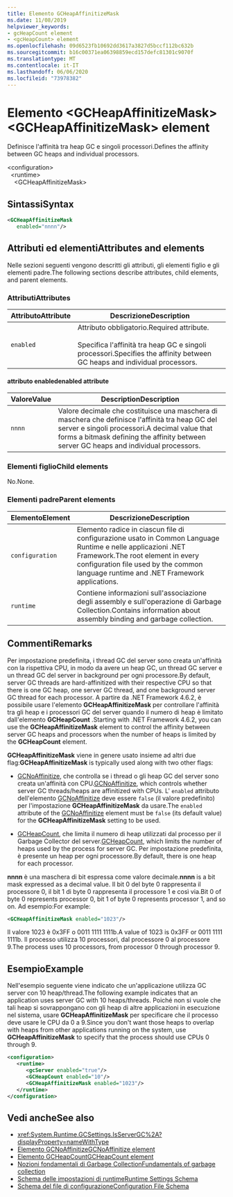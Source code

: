 ```yaml
---
title: Elemento GCHeapAffinitizeMask
ms.date: 11/08/2019
helpviewer_keywords:
- gcHeapCount element
- <gcHeapCount> element
ms.openlocfilehash: 09d6523fb10692dd3617a3827d5bccf112bc632b
ms.sourcegitcommit: b16c00371ea06398859ecd157defc81301c9070f
ms.translationtype: MT
ms.contentlocale: it-IT
ms.lasthandoff: 06/06/2020
ms.locfileid: "73978382"
---
```

# <a name="gcheapaffinitizemask-element"></a><span data-ttu-id="75b39-102">Elemento \<GCHeapAffinitizeMask></span><span class="sxs-lookup"><span data-stu-id="75b39-102">\<GCHeapAffinitizeMask> element</span></span>

<span data-ttu-id="75b39-103">Definisce l'affinità tra heap GC e singoli processori.</span><span class="sxs-lookup"><span data-stu-id="75b39-103">Defines the affinity between GC heaps and individual processors.</span></span>

\<configuration>\
&nbsp;&nbsp;\<runtime>\
&nbsp;&nbsp;&nbsp;&nbsp;\<GCHeapAffinitizeMask>

## <a name="syntax"></a><span data-ttu-id="75b39-104">Sintassi</span><span class="sxs-lookup"><span data-stu-id="75b39-104">Syntax</span></span>

```xml
<GCHeapAffinitizeMask
   enabled="nnnn"/>
```

## <a name="attributes-and-elements"></a><span data-ttu-id="75b39-105">Attributi ed elementi</span><span class="sxs-lookup"><span data-stu-id="75b39-105">Attributes and elements</span></span>

<span data-ttu-id="75b39-106">Nelle sezioni seguenti vengono descritti gli attributi, gli elementi figlio e gli elementi padre.</span><span class="sxs-lookup"><span data-stu-id="75b39-106">The following sections describe attributes, child elements, and parent elements.</span></span>

### <a name="attributes"></a><span data-ttu-id="75b39-107">Attributi</span><span class="sxs-lookup"><span data-stu-id="75b39-107">Attributes</span></span>

|<span data-ttu-id="75b39-108">Attributo</span><span class="sxs-lookup"><span data-stu-id="75b39-108">Attribute</span></span>|<span data-ttu-id="75b39-109">Descrizione</span><span class="sxs-lookup"><span data-stu-id="75b39-109">Description</span></span>|
|---------------|-----------------|
|`enabled`|<span data-ttu-id="75b39-110">Attributo obbligatorio.</span><span class="sxs-lookup"><span data-stu-id="75b39-110">Required attribute.</span></span><br /><br /><span data-ttu-id="75b39-111">Specifica l'affinità tra heap GC e singoli processori.</span><span class="sxs-lookup"><span data-stu-id="75b39-111">Specifies the affinity between GC heaps and individual processors.</span></span> |

#### <a name="enabled-attribute"></a><span data-ttu-id="75b39-112">attributo enabled</span><span class="sxs-lookup"><span data-stu-id="75b39-112">enabled attribute</span></span>

|<span data-ttu-id="75b39-113">Valore</span><span class="sxs-lookup"><span data-stu-id="75b39-113">Value</span></span>|<span data-ttu-id="75b39-114">Description</span><span class="sxs-lookup"><span data-stu-id="75b39-114">Description</span></span>|
|-----------|-----------------|
|`nnnn`|<span data-ttu-id="75b39-115">Valore decimale che costituisce una maschera di maschera che definisce l'affinità tra heap GC del server e singoli processori.</span><span class="sxs-lookup"><span data-stu-id="75b39-115">A decimal value that forms a bitmask defining the affinity between server GC heaps and individual processors.</span></span> |

### <a name="child-elements"></a><span data-ttu-id="75b39-116">Elementi figlio</span><span class="sxs-lookup"><span data-stu-id="75b39-116">Child elements</span></span>

<span data-ttu-id="75b39-117">No.</span><span class="sxs-lookup"><span data-stu-id="75b39-117">None.</span></span>

### <a name="parent-elements"></a><span data-ttu-id="75b39-118">Elementi padre</span><span class="sxs-lookup"><span data-stu-id="75b39-118">Parent elements</span></span>

|<span data-ttu-id="75b39-119">Elemento</span><span class="sxs-lookup"><span data-stu-id="75b39-119">Element</span></span>|<span data-ttu-id="75b39-120">Descrizione</span><span class="sxs-lookup"><span data-stu-id="75b39-120">Description</span></span>|
|-------------|-----------------|
|`configuration`|<span data-ttu-id="75b39-121">Elemento radice in ciascun file di configurazione usato in Common Language Runtime e nelle applicazioni .NET Framework.</span><span class="sxs-lookup"><span data-stu-id="75b39-121">The root element in every configuration file used by the common language runtime and .NET Framework applications.</span></span>|
|`runtime`|<span data-ttu-id="75b39-122">Contiene informazioni sull'associazione degli assembly e sull'operazione di Garbage Collection.</span><span class="sxs-lookup"><span data-stu-id="75b39-122">Contains information about assembly binding and garbage collection.</span></span>|

## <a name="remarks"></a><span data-ttu-id="75b39-123">Commenti</span><span class="sxs-lookup"><span data-stu-id="75b39-123">Remarks</span></span>

<span data-ttu-id="75b39-124">Per impostazione predefinita, i thread GC del server sono creata un'affinità con la rispettiva CPU, in modo da avere un heap GC, un thread GC server e un thread GC del server in background per ogni processore.</span><span class="sxs-lookup"><span data-stu-id="75b39-124">By default, server GC threads are hard-affinitized with their respective CPU so that there is one GC heap, one server GC thread, and one background server GC thread for each processor.</span></span> <span data-ttu-id="75b39-125">A partire da .NET Framework 4.6.2, è possibile usare l'elemento **GCHeapAffinitizeMask** per controllare l'affinità tra gli heap e i processori GC del server quando il numero di heap è limitato dall'elemento **GCHeapCount** .</span><span class="sxs-lookup"><span data-stu-id="75b39-125">Starting with .NET Framework 4.6.2, you can use the **GCHeapAffinitizeMask** element to control the affinity between server GC heaps and processors when the number of heaps is limited by the **GCHeapCount** element.</span></span>

<span data-ttu-id="75b39-126">**GCHeapAffinitizeMask** viene in genere usato insieme ad altri due flag:</span><span class="sxs-lookup"><span data-stu-id="75b39-126">**GCHeapAffinitizeMask** is typically used along with two other flags:</span></span>

- <span data-ttu-id="75b39-127">[GCNoAffinitize](gcnoaffinitize-element.md), che controlla se i thread o gli heap GC del server sono creata un'affinità con CPU.</span><span class="sxs-lookup"><span data-stu-id="75b39-127">[GCNoAffinitize](gcnoaffinitize-element.md), which controls whether server GC threads/heaps are affinitized with CPUs.</span></span> <span data-ttu-id="75b39-128">L' `enabled` attributo dell'elemento [GCNoAffinitize](gcnoaffinitize-element.md) deve essere `false` (il valore predefinito) per l'impostazione **GCHeapAffinitizeMask** da usare.</span><span class="sxs-lookup"><span data-stu-id="75b39-128">The `enabled` attribute of the [GCNoAffinitize](gcnoaffinitize-element.md) element must be `false` (its default value) for the **GCHeapAffinitizeMask** setting to be used.</span></span>

- <span data-ttu-id="75b39-129">[GCHeapCount](gcheapcount-element.md), che limita il numero di heap utilizzati dal processo per il Garbage Collector del server.</span><span class="sxs-lookup"><span data-stu-id="75b39-129">[GCHeapCount](gcheapcount-element.md), which limits the number of heaps used by the process for server GC.</span></span> <span data-ttu-id="75b39-130">Per impostazione predefinita, è presente un heap per ogni processore.</span><span class="sxs-lookup"><span data-stu-id="75b39-130">By default, there is one heap for each processor.</span></span>

<span data-ttu-id="75b39-131">**nnnn** è una maschera di bit espressa come valore decimale.</span><span class="sxs-lookup"><span data-stu-id="75b39-131">**nnnn** is a bit mask expressed as a decimal value.</span></span> <span data-ttu-id="75b39-132">Il bit 0 del byte 0 rappresenta il processore 0, il bit 1 di byte 0 rappresenta il processore 1 e così via.</span><span class="sxs-lookup"><span data-stu-id="75b39-132">Bit 0 of byte 0 represents processor 0, bit 1 of byte 0 represents processor 1, and so on.</span></span> <span data-ttu-id="75b39-133">Ad esempio:</span><span class="sxs-lookup"><span data-stu-id="75b39-133">For example:</span></span>

```xml
<GCHeapAffinitizeMask enabled="1023"/>
```

<span data-ttu-id="75b39-134">Il valore 1023 è 0x3FF o 0011 1111 1111b.</span><span class="sxs-lookup"><span data-stu-id="75b39-134">A value of 1023 is 0x3FF or 0011 1111 1111b.</span></span> <span data-ttu-id="75b39-135">Il processo utilizza 10 processori, dal processore 0 al processore 9.</span><span class="sxs-lookup"><span data-stu-id="75b39-135">The process uses 10 processors, from processor 0 through processor 9.</span></span>

## <a name="example"></a><span data-ttu-id="75b39-136">Esempio</span><span class="sxs-lookup"><span data-stu-id="75b39-136">Example</span></span>

<span data-ttu-id="75b39-137">Nell'esempio seguente viene indicato che un'applicazione utilizza GC server con 10 heap/thread.</span><span class="sxs-lookup"><span data-stu-id="75b39-137">The following example indicates that an application uses server GC with 10 heaps/threads.</span></span> <span data-ttu-id="75b39-138">Poiché non si vuole che tali heap si sovrappongano con gli heap di altre applicazioni in esecuzione nel sistema, usare **GCHeapAffinitizeMask** per specificare che il processo deve usare le CPU da 0 a 9.</span><span class="sxs-lookup"><span data-stu-id="75b39-138">Since you don't want those heaps to overlap with heaps from other applications running on the system, use **GCHeapAffinitizeMask** to specify that the process should use CPUs 0 through 9.</span></span>

```xml
<configuration>
   <runtime>
      <gcServer enabled="true"/>
      <GCHeapCount enabled="10"/>
      <GCHeapAffinitizeMask enabled="1023"/>
   </runtime>
</configuration>
```

## <a name="see-also"></a><span data-ttu-id="75b39-139">Vedi anche</span><span class="sxs-lookup"><span data-stu-id="75b39-139">See also</span></span>

- <xref:System.Runtime.GCSettings.IsServerGC%2A?displayProperty=nameWithType>
- [<span data-ttu-id="75b39-140">Elemento GCNoAffinitize</span><span class="sxs-lookup"><span data-stu-id="75b39-140">GCNoAffinitize element</span></span>](gcnoaffinitize-element.md)
- [<span data-ttu-id="75b39-141">Elemento GCHeapCount</span><span class="sxs-lookup"><span data-stu-id="75b39-141">GCHeapCount element</span></span>](gcheapcount-element.md)
- [<span data-ttu-id="75b39-142">Nozioni fondamentali di Garbage Collection</span><span class="sxs-lookup"><span data-stu-id="75b39-142">Fundamentals of garbage collection</span></span>](../../../../standard/garbage-collection/fundamentals.md)
- [<span data-ttu-id="75b39-143">Schema delle impostazioni di runtime</span><span class="sxs-lookup"><span data-stu-id="75b39-143">Runtime Settings Schema</span></span>](index.md)
- [<span data-ttu-id="75b39-144">Schema del file di configurazione</span><span class="sxs-lookup"><span data-stu-id="75b39-144">Configuration File Schema</span></span>](../index.md)
